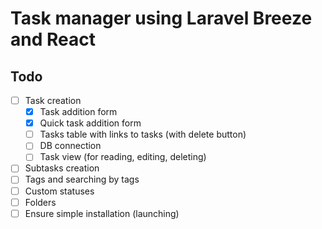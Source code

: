 # Task manager using Laravel Breeze and React

## Todo
- [ ] Task creation
  - [x] Task addition form
  - [x] Quick task addition form
  - [ ] Tasks table with links to tasks (with delete button)
  - [ ] DB connection 
  - [ ] Task view (for reading, editing, deleting)
- [ ] Subtasks creation 
- [ ] Tags and searching by tags
- [ ] Custom statuses
- [ ] Folders
- [ ] Ensure simple installation (launching)
